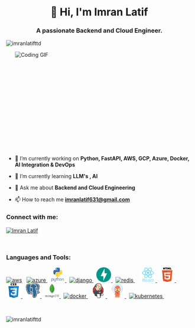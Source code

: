<h1 align="center">👋 Hi, I'm Imran Latif</h1>
<h3 align="center">A passionate Backend and Cloud Engineer.</h3>

<p align="left"> <img src="https://komarev.com/ghpvc/?username=imranlatifttd&label=Profile%20views&color=0e75b6&style=flat" alt="imranlatifttd" /> </p>

<img align="right" alt="Coding GIF" width="480" height="280px" src="https://i.giphy.com/media/v1.Y2lkPTc5MGI3NjExbjV3a3psMnp2Y2x0MHk5MzhqdjBpazlnNHlnNGZoZXFuemV1N3gzcyZlcD12MV9pbnRlcm5hbF9naWZfYnlfaWQmY3Q9Zw/qgQUggAC3Pfv687qPC/giphy.gif">


- 🔭 I’m currently working on **Python, FastAPI, AWS, GCP, Azure, Docker, AI Integration & DevOps**

- 🌱 I’m currently learning **LLM's , AI**

- 💬 Ask me about **Backend and Cloud Engineering**

- 📫 How to reach me **imranlatif631@gmail.com**
<h3 align="left">Connect with me:</h3>
<p align="left">
	<a href="https://www.linkedin.com/in/imran-latif-6ba4a0167/" target="_blank"><img align="center" src="https://raw.githubusercontent.com/rahuldkjain/github-profile-readme-generator/master/src/images/icons/Social/linked-in-alt.svg" alt="Imran Latif" height="30" width="40" />
	</a>
</p>

</br>


<h3 align="left">Languages and Tools:</h3>
<p align="left"> 
	<a href="https://aws.amazon.com/" title="Amazon Web Services" target="_blank" rel="noreferrer"> <img src="https://raw.github.com/devicons/devicon/master/icons/amazonwebservices/amazonwebservices-original-wordmark.svg" alt="aws" width="40" height="40"/></a>
	&nbsp;
  <a href="https://azure.microsoft.com/en-us" title="Microsoft Azure" target="_blank" rel="noreferrer"> <img src="https://raw.github.com/devicons/devicon/master/icons/azure/azure-original.svg" alt="azure" width="40" height="40"/> </a>
	&nbsp;
  <a href="https://www.python.org/doc/" title="Python" target="_blank" rel="noreferrer"> <img src="https://raw.githubusercontent.com/devicons/devicon/master/icons/python/python-original-wordmark.svg" alt="python" width="40" height="40"/> </a> 
	&nbsp;
  <a href="https://docs.djangoproject.com/en/5.0/" title="Django" target="_blank" rel="noreferrer"> <img src="https://raw.github.com/devicons/devicon/master/icons/django/django-plain-wordmark.svg" alt="django" width="40" height="40"/>  </a>
	&nbsp;
  <a href="https://fastapi.tiangolo.com/features/" title="FastAPI" target="_blank" rel="noreferrer"> <img src="https://raw.githubusercontent.com/devicons/devicon/master/icons/fastapi/fastapi-original.svg" alt="fastapi" width="40" height="40"/> </a>
	&nbsp;
  <a href="https://redis.io/" title="Redis" target="_blank" rel="noreferrer"> <img src="https://raw.github.com/devicons/devicon/master/icons/redis/redis-original.svg" alt="redis" width="40" height="40"/> </a> 
	&nbsp;
  <!-- <a href="https://docs.celeryq.dev/en/stable/_static/celery_512.png" title="Celery" target="_blank" rel="noreferrer"> <img src="https://docs.celeryq.dev/en/stable/getting-started/introduction.html" alt="celery" width="40" height="40"/> </a> -->
 	&nbsp;
  <a href="https://reactjs.org/" title="React" target="_blank" rel="noreferrer"> <img src="https://raw.githubusercontent.com/devicons/devicon/master/icons/react/react-original-wordmark.svg" alt="react" width="40" height="40"/> </a>
	&nbsp;
  <a href="https://www.w3.org/html/" title="HTML" target="_blank" rel="noreferrer"> <img src="https://raw.githubusercontent.com/devicons/devicon/master/icons/html5/html5-original-wordmark.svg" alt="html5" width="40" height="40"/> </a>
	&nbsp;
  <a href="https://www.w3schools.com/css/" title="CSS" target="_blank" rel="noreferrer"> <img src="https://raw.githubusercontent.com/devicons/devicon/master/icons/css3/css3-original-wordmark.svg" alt="css3" width="40" height="40"/> </a> 
  	&nbsp;
  <a href="https://www.postgresql.org/docs/" title="PostreSQL" target="_blank" rel="noreferrer"> <img src="https://raw.githubusercontent.com/devicons/devicon/master/icons/postgresql/postgresql-original.svg" alt="postgres" width="40" height="40"/> </a>
	&nbsp;
  <a href="https://www.mongodb.com/" title="MongoDB" target="_blank" rel="noreferrer"> <img src="https://raw.githubusercontent.com/devicons/devicon/master/icons/mongodb/mongodb-original-wordmark.svg" alt="mongodb" width="40" height="40"/> </a>
	&nbsp;
  <a href="https://docs.docker.com/" title="Docker" target="_blank" rel="noreferrer"> <img src="https://raw.github.com/devicons/devicon/master/icons/docker/docker-original.svg" alt="docker" width="40" height="40"/> </a>
	&nbsp;
  <a href="https://www.jenkins.io/doc/" title="Jenkins" target="_blank" rel="noreferrer"> <img src="https://raw.githubusercontent.com/devicons/devicon/master/icons/jenkins/jenkins-original.svg" alt="jenkins" width="40" height="40"/> </a>
	&nbsp;
  <a href="https://argo-cd.readthedocs.io/en/stable/" title="ArgoCD" target="_blank" rel="noreferrer"> <img src="https://raw.githubusercontent.com/devicons/devicon/master/icons/argocd/argocd-original.svg" alt="jenkins" width="40" height="40"/> </a>
  	&nbsp;
  <a href="https://kubernetes.io/docs/home/" title="Kubernetes" target="_blank" rel="noreferrer"> <img src="https://raw.github.com/devicons/devicon/master/icons/kubernetes/kubernetes-original.svg" alt="kubernetes" width="40" height="40"/> </a>
	&nbsp;
	&nbsp;
 <!-- <a href="https://www.atlassian.com/software/jira/guides/getting-started/introduction" title="JIRA" target="_blank" rel="noreferrer"> <img src="https://raw.githubusercontent.com/devicons/devicon/master/icons/jira/jira-original.svg" alt="jira" width="40" height="40"/> </a>
	&nbsp;
  <a href="https://www.atlassian.com/software/confluence/features" title="Confluence" target="_blank" rel="noreferrer"> <img src="https://raw.githubusercontent.com/devicons/devicon/master/icons/confluence/confluence-original.svg" alt="confluence" width="40" height="40"/> </a>
	&nbsp;
  <a href="https://postman.com" title="Postman" target="_blank" rel="noreferrer"> <img src="https://www.vectorlogo.zone/logos/getpostman/getpostman-icon.svg" alt="postman" width="40" height="40"/> </a> -->
</p>
</br>

<!-- <div>
  <p><img align="left" src="https://github-readme-stats.vercel.app/api/top-langs?username=zohaibhassan534&show_icons=true&locale=en&layout=compact" alt="imranlatifttd" /></p>
  <p>&nbsp;<img align="center" src="https://github-readme-stats.vercel.app/api?username=zohaibhassan534&show_icons=true&locale=en" alt="imranlatifttd" /></p>
</div>
</br> -->

<p><img align="center" src="https://github-readme-streak-stats.herokuapp.com/?user=zohaibhassan534" alt="imranlatifttd" /></p>

